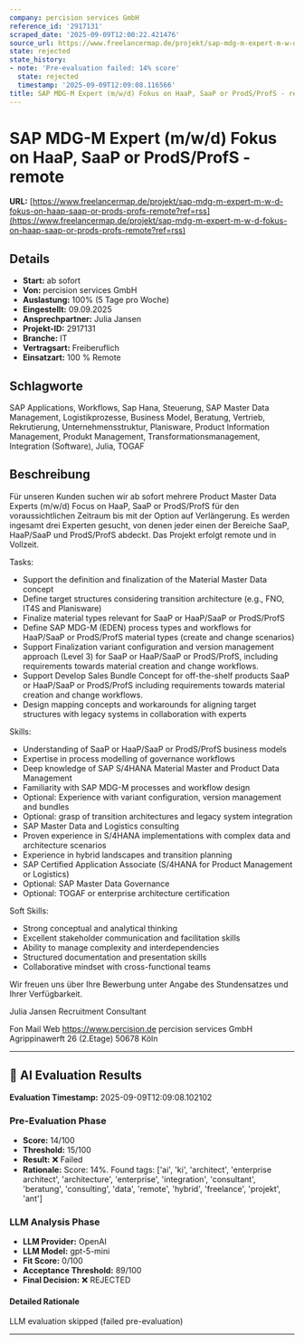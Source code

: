 ```yaml
---
company: percision services GmbH
reference_id: '2917131'
scraped_date: '2025-09-09T12:00:22.421476'
source_url: https://www.freelancermap.de/projekt/sap-mdg-m-expert-m-w-d-fokus-on-haap-saap-or-prods-profs-remote?ref=rss
state: rejected
state_history:
- note: 'Pre-evaluation failed: 14% score'
  state: rejected
  timestamp: '2025-09-09T12:09:08.116566'
title: SAP MDG-M Expert (m/w/d) Fokus on HaaP, SaaP or ProdS/ProfS - remote
---
```



# SAP MDG-M Expert (m/w/d) Fokus on HaaP, SaaP or ProdS/ProfS - remote
**URL:** [https://www.freelancermap.de/projekt/sap-mdg-m-expert-m-w-d-fokus-on-haap-saap-or-prods-profs-remote?ref=rss](https://www.freelancermap.de/projekt/sap-mdg-m-expert-m-w-d-fokus-on-haap-saap-or-prods-profs-remote?ref=rss)
## Details
- **Start:** ab sofort
- **Von:** percision services GmbH
- **Auslastung:** 100% (5 Tage pro Woche)
- **Eingestellt:** 09.09.2025
- **Ansprechpartner:** Julia Jansen
- **Projekt-ID:** 2917131
- **Branche:** IT
- **Vertragsart:** Freiberuflich
- **Einsatzart:** 100
                                                % Remote

## Schlagworte
SAP Applications, Workflows, Sap Hana, Steuerung, SAP Master Data Management, Logistikprozesse, Business Model, Beratung, Vertrieb, Rekrutierung, Unternehmensstruktur, Planisware, Product Information Management, Produkt Management, Transformationsmanagement, Integration (Software), Julia, TOGAF

## Beschreibung
Für unseren Kunden suchen wir ab sofort mehrere Product Master Data Experts (m/w/d) Focus on HaaP, SaaP or ProdS/ProfS für den voraussichtlichen Zeitraum bis mit der Option auf Verlängerung. Es werden ingesamt drei Experten gesucht, von denen jeder einen der Bereiche SaaP, HaaP/SaaP und ProdS/ProfS abdeckt. Das Projekt erfolgt remote und in Vollzeit.

Tasks:
- Support the definition and finalization of the Material Master Data concept
- Define target structures considering transition architecture (e.g., FNO, IT4S and Planisware)
- Finalize material types relevant for SaaP or HaaP/SaaP or ProdS/ProfS
- Define SAP MDG-M (EDEN) process types and workflows for HaaP/SaaP or ProdS/ProfS material types (create and change scenarios)
- Support Finalization variant configuration and version management approach (Level 3) for SaaP or HaaP/SaaP or ProdS/ProfS, including requirements towards material creation and change workflows.
- Support Develop Sales Bundle Concept for off-the-shelf products SaaP or HaaP/SaaP or ProdS/ProfS including requirements towards material creation and change workflows.
- Design mapping concepts and workarounds for aligning target structures with legacy systems in collaboration with experts

Skills:
- Understanding of SaaP or HaaP/SaaP or ProdS/ProfS business models
- Expertise in process modelling of governance workflows
- Deep knowledge of SAP S/4HANA Material Master and Product Data Management
- Familiarity with SAP MDG-M processes and workflow design
- Optional: Experience with variant configuration, version management and bundles
- Optional: grasp of transition architectures and legacy system integration
- SAP Master Data and Logistics consulting
- Proven experience in S/4HANA implementations with complex data and architecture scenarios
- Experience in hybrid landscapes and transition planning
- SAP Certified Application Associate (S/4HANA for Product Management or Logistics)
- Optional: SAP Master Data Governance
- Optional: TOGAF or enterprise architecture certification

Soft Skills:
- Strong conceptual and analytical thinking
- Excellent stakeholder communication and facilitation skills
- Ability to manage complexity and interdependencies
- Structured documentation and presentation skills
- Collaborative mindset with cross-functional teams

Wir freuen uns über Ihre Bewerbung unter Angabe des Stundensatzes und Ihrer Verfügbarkeit.

Julia Jansen
Recruitment Consultant

Fon
Mail
Web https://www.percision.de
percision services GmbH
Agrippinawerft 26 (2.Etage)
50678 Köln

---

## 🤖 AI Evaluation Results

**Evaluation Timestamp:** 2025-09-09T12:09:08.102102

### Pre-Evaluation Phase
- **Score:** 14/100
- **Threshold:** 15/100
- **Result:** ❌ Failed
- **Rationale:** Score: 14%. Found tags: ['ai', 'ki', 'architect', 'enterprise architect', 'architecture', 'enterprise', 'integration', 'consultant', 'beratung', 'consulting', 'data', 'remote', 'hybrid', 'freelance', 'projekt', 'ant']

### LLM Analysis Phase
- **LLM Provider:** OpenAI
- **LLM Model:** gpt-5-mini
- **Fit Score:** 0/100
- **Acceptance Threshold:** 89/100
- **Final Decision:** ❌ REJECTED

#### Detailed Rationale
LLM evaluation skipped (failed pre-evaluation)

---

